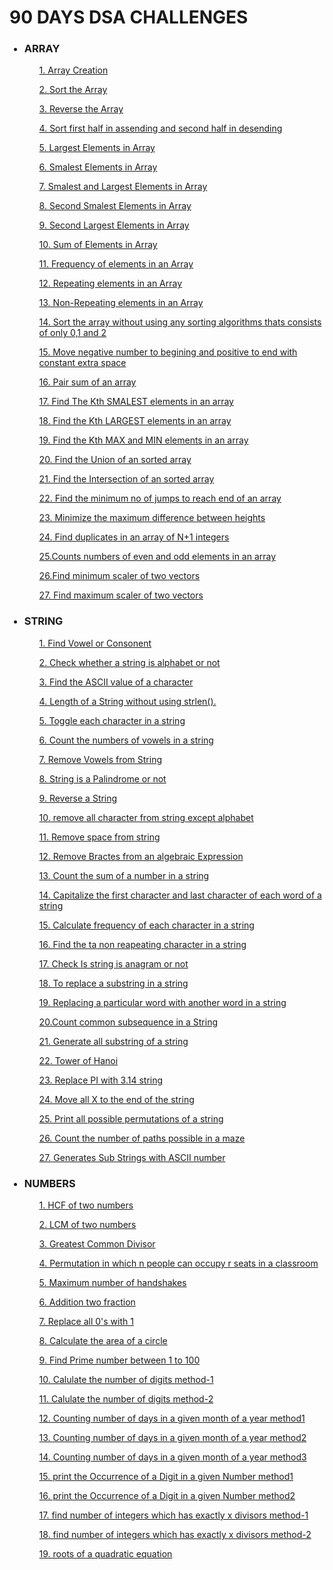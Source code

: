 <div>
    <h1> 90 DAYS DSA CHALLENGES</h1>            
    <ul>
    <h3><li>ARRAY</li></h3>
    <p><ol><a href="https://github.com/99monisha/90-DAYS-DSA-CHALLENGES/blob/master/ARRAY/array%20creation/array.cpp">1. Array Creation</a></ol></p>
     <p><ol><a href="https://github.com/99monisha/90-DAYS-DSA-CHALLENGES/blob/master/ARRAY/sort%20array/sort.cpp">2. Sort the Array</a></ol></p>
      <p><ol><a href="https://github.com/99monisha/90-DAYS-DSA-CHALLENGES/blob/master/ARRAY/reverse/reverse.cpp">3. Reverse the Array</a></ol></p>
        <p><ol><a href="https://github.com/99monisha/90-DAYS-DSA-CHALLENGES/blob/master/ARRAY/sort%20asdes/asdes.cpp">4. Sort first half in assending and second half in             desending</a></ol></p>
        <p><ol><a href="https://github.com/99monisha/90-DAYS-DSA-CHALLENGES/blob/master/ARRAY/largest%20element/large.cpp">5. Largest Elements in Array</a></ol></p>
    <p><ol><a href="https://github.com/99monisha/90-DAYS-DSA-CHALLENGES/blob/master/ARRAY/Smallest%20elements/small.cpp">6. Smalest Elements in Array</a></ol></p>
     <p><ol><a href="https://github.com/99monisha/90-DAYS-DSA-CHALLENGES/blob/master/ARRAY/smallest%20and%20largest/smalllarge.cpp">7. Smalest and Largest Elements in Array</a></ol></p>
     <p><ol><a href="https://github.com/99monisha/90-DAYS-DSA-CHALLENGES/blob/master/ARRAY/second%20smallest%20elements/secondsmall.cpp">8. Second Smalest Elements in Array</a></ol></p>
     <p><ol><a href="https://github.com/99monisha/90-DAYS-DSA-CHALLENGES/blob/master/ARRAY/second%20largest%20element/secLarge.cpp">9. Second Largest Elements in Array</a></ol></p>
      <p><ol><a href="https://github.com/99monisha/90-DAYS-DSA-CHALLENGES/blob/master/ARRAY/sum%20array/sum.cpp">10. Sum of Elements in Array</a></ol></p>
      <p><ol><a href="https://github.com/99monisha/90-DAYS-DSA-CHALLENGES/blob/master/ARRAY/Frequency-array/freq.cpp">11. Frequency of elements in an Array</a></ol></p>
 <p><ol><a href="https://github.com/99monisha/90-DAYS-DSA-CHALLENGES/blob/master/ARRAY/Repeating%20Element/repeat.cpp">12. Repeating elements in an Array</a></ol></p>
      <p><ol><a href="https://github.com/99monisha/90-DAYS-DSA-CHALLENGES/blob/master/ARRAY/Non%20repeating%20element/non.cpp">13. Non-Repeating elements in an Array</a></ol></p>
      <p><ol><a href="https://github.com/99monisha/90-DAYS-DSA-CHALLENGES/blob/master/ARRAY/Arange%200%2C1%2C2/arange.cpp">14. Sort the array without using any sorting algorithms thats consists of only 0,1 and 2</a></ol></p>
        <p><ol><a href="https://github.com/99monisha/90-DAYS-DSA-CHALLENGES/blob/master/ARRAY/Rearrange/rearr.cpp">15. Move negative number to begining and positive to end with constant extra space</a></ol></p>
      <p><ol><a href="https://github.com/99monisha/90-DAYS-DSA-CHALLENGES/blob/master/ARRAY/pair%20of%20sum/pair.cpp">16. Pair sum of an array</a></ol></p>
      <p><ol><a href="https://github.com/99monisha/90-DAYS-DSA-CHALLENGES/blob/master/ARRAY/kth%20%20smallest%20elements/kth.cpp">17. Find The Kth SMALEST elements in an array</a></ol></p>
      <p><ol><a href="https://github.com/99monisha/90-DAYS-DSA-CHALLENGES/blob/master/ARRAY/kth%20largest%20elements/largest.cpp">18. Find the Kth LARGEST elements in an array</a></ol></p>
      <p><ol><a href="https://github.com/99monisha/90-DAYS-DSA-CHALLENGES/blob/master/ARRAY/Kth%20small%20and%20large/SmLg.cpp">19. Find the Kth MAX and MIN elements in an array</a></ol></p>
        <p><ol><a href="https://github.com/99monisha/90-DAYS-DSA-CHALLENGES/blob/master/ARRAY/Union/union.cpp">20. Find the Union of an sorted array</a></ol></p>
      <p><ol><a href="https://github.com/99monisha/90-DAYS-DSA-CHALLENGES/blob/master/ARRAY/Intersection/inter.cpp">21. Find the Intersection of an sorted array</a></ol></p>
      <p><ol><a href="https://github.com/99monisha/90-DAYS-DSA-CHALLENGES/blob/master/ARRAY/minimum%20jums/mini.cpp">22. Find the minimum no of jumps to reach end of an array</a></ol></p>
      <p><ol><a href="https://github.com/99monisha/90-DAYS-DSA-CHALLENGES/blob/master/ARRAY/height%20minimize/height.cpp">23. Minimize the maximum difference between heights</a></ol></p>
      <p><ol><a href="https://github.com/99monisha/90-DAYS-DSA-CHALLENGES/blob/master/ARRAY/duplicate%20N%2B1/dupli.cpp">24. Find duplicates in an array of N+1 integers</a></ol></p>
        <p><ol><a href="https://github.com/99monisha/90-DAYS-DSA-CHALLENGES/blob/master/ARRAY/count%20odd%20even/oddeve.cpp">25.Counts numbers of even and odd elements in an array</a></ol></p>
      <p><ol><a href="https://github.com/99monisha/90-DAYS-DSA-CHALLENGES/blob/master/ARRAY/minimum%20scalar%20product/minscaler.cpp">26.Find minimum scaler of two vectors</a></ol></p>
      <p><ol><a href="https://github.com/99monisha/90-DAYS-DSA-CHALLENGES/blob/master/ARRAY/maxium%20scaler/maxscaler.cpp">27. Find maximum scaler of two vectors</a></ol></p>
       <h3><li>STRING</li></h3>
      <p><ol><a href="https://github.com/99monisha/90-DAYS-DSA-CHALLENGES/blob/master/STRING/pro-1/vowelorcon.cpp">1. Find Vowel or Consonent</a></ol></p>
      <p><ol><a href="https://github.com/99monisha/90-DAYS-DSA-CHALLENGES/blob/master/STRING/pro-2/alpha.cpp">2. Check whether a string is alphabet or not</a></ol></p>
        <p><ol><a href="https://github.com/99monisha/90-DAYS-DSA-CHALLENGES/blob/master/STRING/pro-3/ascii.cpp">3. Find the ASCII value of a character</a></ol></p>
      <p><ol><a href="https://github.com/99monisha/90-DAYS-DSA-CHALLENGES/blob/master/STRING/pro-4/length.cpp">4. Length of a String without using strlen().</a></ol></p>
      <p><ol><a href="https://github.com/99monisha/90-DAYS-DSA-CHALLENGES/blob/master/STRING/pro-5/togglechar.cpp">5. Toggle each character in a string</a></ol></p>
      <p><ol><a href="https://github.com/99monisha/90-DAYS-DSA-CHALLENGES/blob/master/STRING/pro-6/vowlcount.cpp">6. Count the numbers of  vowels in a string</a></ol></p>
      <p><ol><a href="https://github.com/99monisha/90-DAYS-DSA-CHALLENGES/blob/master/STRING/pro-7/remvowl.cpp">7. Remove Vowels from String</a></ol></p>
        <p><ol><a href="https://github.com/99monisha/90-DAYS-DSA-CHALLENGES/blob/master/STRING/pro-8/palindrome.cpp">8. String is a Palindrome or not</a></ol></p>
      <p><ol><a href="https://github.com/99monisha/90-DAYS-DSA-CHALLENGES/blob/master/STRING/pro-9/reverse.cpp">9. Reverse a String</a></ol></p>
      <p><ol><a href="https://github.com/99monisha/90-DAYS-DSA-CHALLENGES/blob/master/STRING/pro-10/remchar.cpp">10. remove all character from string except alphabet</a></ol></p>
      <p><ol><a href="https://github.com/99monisha/90-DAYS-DSA-CHALLENGES/blob/master/STRING/pro-11/spacerem.cpp">11. Remove space from string</a></ol></p>
      <p><ol><a href="https://github.com/99monisha/90-DAYS-DSA-CHALLENGES/blob/master/STRING/pro-12/rembractes.cpp">12. Remove Bractes from an algebraic Expression</a></ol></p>
        <p><ol><a href="https://github.com/99monisha/90-DAYS-DSA-CHALLENGES/blob/master/STRING/pro-13/sum.cpp">13. Count the sum of a number in a string</a></ol></p>
      <p><ol><a href="https://github.com/99monisha/90-DAYS-DSA-CHALLENGES/blob/master/STRING/prob-14/capi.cpp">14. Capitalize the first character and last character of each word of a string </a></ol></p>
      <p><ol><a href="https://github.com/99monisha/90-DAYS-DSA-CHALLENGES/blob/master/STRING/pro-15/frequency.cpp">15. Calculate frequency of each character in a string</a></ol></p>
      <p><ol><a href="https://github.com/99monisha/90-DAYS-DSA-CHALLENGES/blob/master/STRING/pro-16/nonrepeat.cpp">16. Find the ta non reapeating character in a string</a></ol></p>
      <p><ol><a href="https://github.com/99monisha/90-DAYS-DSA-CHALLENGES/blob/master/STRING/pro-17/anagram.cpp">17. Check Is string is anagram or not</a></ol></p>
      <p><ol><a href="https://github.com/99monisha/90-DAYS-DSA-CHALLENGES/blob/master/STRING/pro-18/resub.cpp">18. To replace a substring in a string</a></ol></p>
      <p><ol><a href="https://github.com/99monisha/90-DAYS-DSA-CHALLENGES/blob/master/STRING/pro-19/word.cpp">19. Replacing a particular word with another word in a string</a></ol></p>
      <p><ol><a href="https://github.com/99monisha/90-DAYS-DSA-CHALLENGES/blob/master/STRING/pro-20/subsequenc.cpp">20.Count common subsequence in a String </a></ol></p>
      <p><ol><a href="https://github.com/99monisha/90-DAYS-DSA-CHALLENGES/blob/master/STRING/pro-21/subsstring.cpp">21. Generate all substring of a string</a></ol></p>
      <p><ol><a href="https://github.com/99monisha/90-DAYS-DSA-CHALLENGES/blob/master/STRING/pro-22/tower.cpp">22. Tower of Hanoi</a></ol></p>
      <p><ol><a href="https://github.com/99monisha/90-DAYS-DSA-CHALLENGES/blob/master/STRING/pro-23/replacepi.cpp">23. Replace PI with 3.14 string</a></ol></p>
      <p><ol><a href="https://github.com/99monisha/90-DAYS-DSA-CHALLENGES/blob/master/STRING/pro-24/moveX.cpp">24. Move all X to the end of the string</a></ol></p>
      <p><ol><a href="https://github.com/99monisha/90-DAYS-DSA-CHALLENGES/blob/master/STRING/pro-25/permutation.cpp">25. Print all possible permutations of a string</a></ol></p>
      <p><ol><a href="https://github.com/99monisha/90-DAYS-DSA-CHALLENGES/blob/master/STRING/pro-26/maze.cpp">26. Count the number of paths possible in a maze</a></ol></p>
      <p><ol><a href="https://github.com/99monisha/90-DAYS-DSA-CHALLENGES/blob/master/STRING/pro-27/ascii.cpp">27. Generates Sub Strings with ASCII number </a></ol></p>
       <h3><li>NUMBERS</li></h3>
      <p><ol><a href="https://github.com/99monisha/90-DAYS-DSA-CHALLENGES/blob/master/NUMBERS/pro-1/hcf.cpp">1. HCF of two numbers</a></ol></p>
      <p><ol><a href="https://github.com/99monisha/90-DAYS-DSA-CHALLENGES/blob/master/NUMBERS/pro-2/lcm.cpp">2. LCM of two numbers</a></ol></p>
      <p><ol><a href="https://github.com/99monisha/90-DAYS-DSA-CHALLENGES/blob/master/NUMBERS/pro-3/Gdivisor.cpp">3. Greatest Common Divisor</a></ol></p>
      <p><ol><a href="https://github.com/99monisha/90-DAYS-DSA-CHALLENGES/blob/master/NUMBERS/pro-4/permu.cpp">4. Permutation in which n people can occupy r seats in a classroom</a></ol></p>
      <p><ol><a href="https://github.com/99monisha/90-DAYS-DSA-CHALLENGES/blob/master/NUMBERS/pro-5/handshakes.cpp">5. Maximum number of handshakes </a></ol></p>
      <p><ol><a href="https://github.com/99monisha/90-DAYS-DSA-CHALLENGES/blob/master/NUMBERS/pro-6/fraction.cpp">6. Addition two fraction</a></ol></p>
      <p><ol><a href="https://github.com/99monisha/90-DAYS-DSA-CHALLENGES/blob/master/NUMBERS/pro-7/one.cpp">7. Replace all 0's with 1 </a></ol></p>
      <p><ol><a href="https://github.com/99monisha/90-DAYS-DSA-CHALLENGES/blob/master/NUMBERS/pro-8/area.cpp">8. Calculate the area of a circle</a></ol></p>
      <p><ol><a href="https://github.com/99monisha/90-DAYS-DSA-CHALLENGES/blob/master/NUMBERS/pro-9/prime.cpp">9. Find Prime number between 1 to 100</a></ol></p>
      <p><ol><a href="https://github.com/99monisha/90-DAYS-DSA-CHALLENGES/blob/master/NUMBERS/pro-10/one.cpp">10. Calulate the number of digits method-1</a></ol></p>
      <p><ol><a href="https://github.com/99monisha/90-DAYS-DSA-CHALLENGES/blob/master/NUMBERS/pro-10/num.cpp">11. Calulate the number of digits method-2</a></ol></p>
      <p><ol><a href="https://github.com/99monisha/90-DAYS-DSA-CHALLENGES/blob/master/NUMBERS/pro-11/day.cpp">12. Counting number of days in a given month of a year method1</a></ol></p>
      <p><ol><a href="https://github.com/99monisha/90-DAYS-DSA-CHALLENGES/blob/master/NUMBERS/pro-11/daymonth.cpp">13. Counting number of days in a given month of a year method2</a></ol></p>
      <p><ol><a href="https://github.com/99monisha/90-DAYS-DSA-CHALLENGES/blob/master/NUMBERS/pro-11/dayyear.cpp">14. Counting number of days in a given month of a year method3</a></ol></p>
      <p><ol><a href="https://github.com/99monisha/90-DAYS-DSA-CHALLENGES/blob/master/NUMBERS/pro-12/xdigt.cpp">15. print the Occurrence of a Digit in a given Number method1</a></ol></p>
      <p><ol><a href="https://github.com/99monisha/90-DAYS-DSA-CHALLENGES/blob/master/NUMBERS/pro-12/xxdigt.cpp">16. print the Occurrence of a Digit in a given Number method2</a></ol></p>
      <p><ol><a href="https://github.com/99monisha/90-DAYS-DSA-CHALLENGES/blob/master/NUMBERS/pro-13/on.cpp">17. find number of integers which has exactly x divisors method-1
</a></ol></p>
      <p><ol><a href="https://github.com/99monisha/90-DAYS-DSA-CHALLENGES/blob/master/NUMBERS/pro-13/tw.cpp">18. find number of integers which has exactly x divisors method-2 </a></ol></p>
      <p><ol><a href="">19. roots of a quadratic equation</a></ol></p>
      <p><ol><a href=""></a></ol></p>
      <p><ol><a href=""></a></ol></p>
      <p><ol><a href=""></a></ol></p>
      <p><ol><a href=""></a></ol></p>
      <p><ol><a href=""></a></ol></p>
      <p><ol><a href=""></a></ol></p>
      <p><ol><a href=""></a></ol></p>
      <p><ol><a href=""></a></ol></p>
      <p><ol><a href=""></a></ol></p>
      <p><ol><a href=""></a></ol></p>
      <p><ol><a href=""></a></ol></p>
      <p><ol><a href=""></a></ol></p>
      <p><ol><a href=""></a></ol></p>
      <p><ol><a href=""></a></ol></p>
      <p><ol><a href=""></a></ol></p>
      <p><ol><a href=""></a></ol></p>
      <p><ol><a href=""></a></ol></p>
      <p><ol><a href=""></a></ol></p>
      <p><ol><a href=""></a></ol></p>
      <p><ol><a href=""></a></ol></p>
      <p><ol><a href=""></a></ol></p>
      <p><ol><a href=""></a></ol></p>
      <p><ol><a href=""></a></ol></p>
      <p><ol><a href=""></a></ol></p>
      <p><ol><a href=""></a></ol></p>
      <p><ol><a href=""></a></ol></p>
      <p><ol><a href=""></a></ol></p>
      <p><ol><a href=""></a></ol></p>
      <p><ol><a href=""></a></ol></p>
      <p><ol><a href=""></a></ol></p>
      <p><ol><a href=""></a></ol></p>
      <p><ol><a href=""></a></ol></p>
      <p><ol><a href=""></a></ol></p>
      <p><ol><a href=""></a></ol></p>
      <p><ol><a href=""></a></ol></p>
      <p><ol><a href=""></a></ol></p>
      <p><ol><a href=""></a></ol></p>
      <p><ol><a href=""></a></ol></p>
      <p><ol><a href=""></a></ol></p>
      <p><ol><a href=""></a></ol></p>
      <p><ol><a href=""></a></ol></p>
      <p><ol><a href=""></a></ol></p>
      <p><ol><a href=""></a></ol></p>
      <p><ol><a href=""></a></ol></p>
      <p><ol><a href=""></a></ol></p>
      <p><ol><a href=""></a></ol></p>
      <p><ol><a href=""></a></ol></p>
      <p><ol><a href=""></a></ol></p>
      <p><ol><a href=""></a></ol></p>
      <p><ol><a href=""></a></ol></p>
      <p><ol><a href=""></a></ol></p>
      <p><ol><a href=""></a></ol></p>
      <p><ol><a href=""></a></ol></p>
      <p><ol><a href=""></a></ol></p>
      <p><ol><a href=""></a></ol></p>
      <p><ol><a href=""></a></ol></p>
      <p><ol><a href=""></a></ol></p>
      <p><ol><a href=""></a></ol></p>
      <p><ol><a href=""></a></ol></p>
      <p><ol><a href=""></a></ol></p>
      <p><ol><a href=""></a></ol></p>
      <p><ol><a href=""></a></ol></p>
      <p><ol><a href=""></a></ol></p>
      <p><ol><a href=""></a></ol></p>
      <p><ol><a href=""></a></ol></p>
      <p><ol><a href=""></a></ol></p>
      <p><ol><a href=""></a></ol></p>
      <p><ol><a href=""></a></ol></p>
      <p><ol><a href=""></a></ol></p>
      <p><ol><a href=""></a></ol></p>
      <p><ol><a href=""></a></ol></p>
      <p><ol><a href=""></a></ol></p>
      <p><ol><a href=""></a></ol></p>
      <p><ol><a href=""></a></ol></p>
      <p><ol><a href=""></a></ol></p>
      <p><ol><a href=""></a></ol></p>
      <p><ol><a href=""></a></ol></p>
</ul>
    
